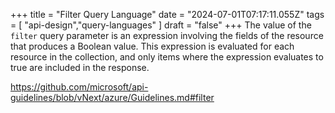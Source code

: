+++ 
  title = "Filter Query Language"
  date = "2024-07-01T07:17:11.055Z"
  tags = [ "api-design","query-languages" ]
  draft = "false"
+++
The value of the `filter` query parameter is an expression involving the fields of the resource that produces a Boolean value. This expression is evaluated for each resource in the collection, and only items where the expression evaluates to true are included in the response.
  
https://github.com/microsoft/api-guidelines/blob/vNext/azure/Guidelines.md#filter
